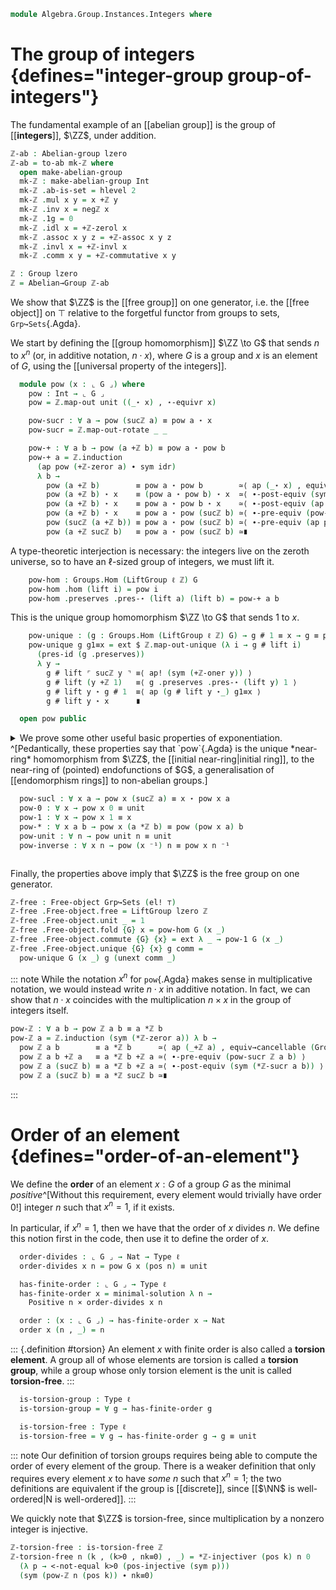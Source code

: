 <!--
```agda
open import Algebra.Group.Cat.Base
open import Algebra.Group.Ab
open import Algebra.Prelude
open import Algebra.Group

open import Cat.Functor.Adjoint

open import Data.Int.Universal
open import Data.Nat.Order
open import Data.Int
open import Data.Nat

open is-group-hom
```
-->

```agda
module Algebra.Group.Instances.Integers where
```

<!--
```agda
private module ℤ = Integers Int-integers
```
-->

# The group of integers {defines="integer-group group-of-integers"}

The fundamental example of an [[abelian group]] is the group of
[[**integers**]], $\ZZ$, under addition.

```agda
ℤ-ab : Abelian-group lzero
ℤ-ab = to-ab mk-ℤ where
  open make-abelian-group
  mk-ℤ : make-abelian-group Int
  mk-ℤ .ab-is-set = hlevel 2
  mk-ℤ .mul x y = x +ℤ y
  mk-ℤ .inv x = negℤ x
  mk-ℤ .1g = 0
  mk-ℤ .idl x = +ℤ-zerol x
  mk-ℤ .assoc x y z = +ℤ-assoc x y z
  mk-ℤ .invl x = +ℤ-invl x
  mk-ℤ .comm x y = +ℤ-commutative x y

ℤ : Group lzero
ℤ = Abelian→Group ℤ-ab
```

We show that $\ZZ$ is the [[free group]] on one generator, i.e. the
[[free object]] on $\top$ relative to the forgetful functor from groups
to sets, `Grp↪Sets`{.Agda}.

We start by defining the [[group homomorphism]] $\ZZ \to G$ that sends
$n$ to $x^n$ (or, in additive notation, $n \cdot x$), where $G$ is a group
and $x$ is an element of $G$, using the [[universal property of the integers]].

<!--
```agda
module _ {ℓ} (G : Group ℓ) where
  open Group-on (G .snd)
```
-->

```agda
  module pow (x : ⌞ G ⌟) where
    pow : Int → ⌞ G ⌟
    pow = ℤ.map-out unit ((_⋆ x) , ⋆-equivr x)

    pow-sucr : ∀ a → pow (sucℤ a) ≡ pow a ⋆ x
    pow-sucr = ℤ.map-out-rotate _ _

    pow-+ : ∀ a b → pow (a +ℤ b) ≡ pow a ⋆ pow b
    pow-+ a = ℤ.induction
      (ap pow (+ℤ-zeror a) ∙ sym idr)
      λ b →
        pow (a +ℤ b)        ≡ pow a ⋆ pow b        ≃⟨ ap (_⋆ x) , equiv→cancellable (⋆-equivr x) ⟩
        pow (a +ℤ b) ⋆ x    ≡ (pow a ⋆ pow b) ⋆ x  ≃⟨ ∙-post-equiv (sym associative) ⟩
        pow (a +ℤ b) ⋆ x    ≡ pow a ⋆ pow b ⋆ x    ≃⟨ ∙-post-equiv (ap (pow a ⋆_) (sym (pow-sucr b))) ⟩
        pow (a +ℤ b) ⋆ x    ≡ pow a ⋆ pow (sucℤ b) ≃⟨ ∙-pre-equiv (pow-sucr (a +ℤ b)) ⟩
        pow (sucℤ (a +ℤ b)) ≡ pow a ⋆ pow (sucℤ b) ≃⟨ ∙-pre-equiv (ap pow (+ℤ-sucr a b)) ⟩
        pow (a +ℤ sucℤ b)   ≡ pow a ⋆ pow (sucℤ b) ≃∎
```

A type-theoretic interjection is necessary: the integers live on the
zeroth universe, so to have an $\ell$-sized group of integers, we
must lift it.

```agda
    pow-hom : Groups.Hom (LiftGroup ℓ ℤ) G
    pow-hom .hom (lift i) = pow i
    pow-hom .preserves .pres-⋆ (lift a) (lift b) = pow-+ a b
```

This is the unique group homomorphism $\ZZ \to G$ that sends $1$ to $x$.

```agda
    pow-unique : (g : Groups.Hom (LiftGroup ℓ ℤ) G) → g # 1 ≡ x → g ≡ pow-hom
    pow-unique g g1≡x = ext $ ℤ.map-out-unique (λ i → g # lift i)
      (pres-id (g .preserves))
      λ y →
        g # lift ⌜ sucℤ y ⌝ ≡⟨ ap! (sym (+ℤ-oner y)) ⟩
        g # lift (y +ℤ 1)   ≡⟨ g .preserves .pres-⋆ (lift y) 1 ⟩
        g # lift y ⋆ g # 1  ≡⟨ ap (g # lift y ⋆_) g1≡x ⟩
        g # lift y ⋆ x      ∎

  open pow public
```

<details>
<summary>
We prove some other useful basic properties of exponentiation.
^[Pedantically, these properties say that `pow`{.Agda} is the unique
*near-ring* homomorphism from $\ZZ$, the [[initial near-ring|initial
ring]], to the near-ring of (pointed) endofunctions of $G$, a generalisation
of [[endomorphism rings]] to non-abelian groups.]

```agda
  pow-sucl : ∀ x a → pow x (sucℤ a) ≡ x ⋆ pow x a
  pow-0 : ∀ x → pow x 0 ≡ unit
  pow-1 : ∀ x → pow x 1 ≡ x
  pow-* : ∀ x a b → pow x (a *ℤ b) ≡ pow (pow x a) b
  pow-unit : ∀ n → pow unit n ≡ unit
  pow-inverse : ∀ x n → pow (x ⁻¹) n ≡ pow x n ⁻¹
```
</summary>

```agda
  pow-sucl x a =
    pow x (sucℤ a)    ≡˘⟨ ap (pow x) (+ℤ-onel a) ⟩
    pow x (1 +ℤ a)    ≡⟨ pow-+ x 1 a ⟩
    pow x 1 ⋆ pow x a ≡⟨ ap (_⋆ pow x a) (pow-1 x) ⟩
    x ⋆ pow x a       ∎

  pow-0 x = refl

  pow-1 x = idl

  pow-* x a = ℤ.induction (ap (pow x) (*ℤ-zeror a)) λ b →
    pow x (a *ℤ b)           ≡ pow (pow x a) b           ≃⟨ _ , equiv→cancellable (⋆-equivr _) ⟩
    pow x (a *ℤ b) ⋆ pow x a ≡ pow (pow x a) b ⋆ pow x a ≃⟨ ∙-pre-equiv (pow-+ x (a *ℤ b) a) ⟩
    pow x (a *ℤ b +ℤ a)      ≡ pow (pow x a) b ⋆ pow x a ≃⟨ ∙-pre-equiv (ap (pow x) (*ℤ-sucr a b)) ⟩
    pow x (a *ℤ sucℤ b)      ≡ pow (pow x a) b ⋆ pow x a ≃⟨ ∙-post-equiv (sym (pow-sucr (pow x a) b)) ⟩
    pow x (a *ℤ sucℤ b)      ≡ pow (pow x a) (sucℤ b)    ≃∎

  pow-unit = ℤ.induction refl (λ x → ∙-pre-equiv (pow-sucr unit x ∙ idr))

  pow-inverse x = ℤ.induction (sym inv-unit) λ n →
    pow (x ⁻¹) n        ≡ pow x n ⁻¹        ≃⟨ _ , equiv→cancellable (⋆-equivr (x ⁻¹)) ⟩
    pow (x ⁻¹) n ⋆ x ⁻¹ ≡ pow x n ⁻¹ ⋆ x ⁻¹ ≃⟨ ∙-pre-equiv (pow-sucr (x ⁻¹) n) ⟩
    pow (x ⁻¹) (sucℤ n) ≡ pow x n ⁻¹ ⋆ x ⁻¹ ≃⟨ ∙-post-equiv (sym inv-comm) ⟩
    pow (x ⁻¹) (sucℤ n) ≡ (x ⋆ pow x n) ⁻¹  ≃⟨ ∙-post-equiv (ap _⁻¹ (sym (pow-sucl x n))) ⟩
    pow (x ⁻¹) (sucℤ n) ≡ pow x (sucℤ n) ⁻¹ ≃∎
```
</details>

Finally, the properties above imply that $\ZZ$ is the free group on
one generator.

```agda
ℤ-free : Free-object Grp↪Sets (el! ⊤)
ℤ-free .Free-object.free = LiftGroup lzero ℤ
ℤ-free .Free-object.unit _ = 1
ℤ-free .Free-object.fold {G} x = pow-hom G (x _)
ℤ-free .Free-object.commute {G} {x} = ext λ _ → pow-1 G (x _)
ℤ-free .Free-object.unique {G} {x} g comm =
  pow-unique G (x _) g (unext comm _)
```

::: note
While the notation $x^n$ for `pow`{.Agda} makes sense in
multiplicative notation, we would instead write $n \cdot x$ in additive
notation. In fact, we can show that $n \cdot x$ coincides with the
multiplication $n \times x$ in the group of integers itself.

```agda
pow-ℤ : ∀ a b → pow ℤ a b ≡ a *ℤ b
pow-ℤ a = ℤ.induction (sym (*ℤ-zeror a)) λ b →
  pow ℤ a b        ≡ a *ℤ b      ≃⟨ ap (_+ℤ a) , equiv→cancellable (Group-on.⋆-equivr (ℤ .snd) a) ⟩
  pow ℤ a b +ℤ a   ≡ a *ℤ b +ℤ a ≃⟨ ∙-pre-equiv (pow-sucr ℤ a b) ⟩
  pow ℤ a (sucℤ b) ≡ a *ℤ b +ℤ a ≃⟨ ∙-post-equiv (sym (*ℤ-sucr a b)) ⟩
  pow ℤ a (sucℤ b) ≡ a *ℤ sucℤ b ≃∎
```
:::

# Order of an element {defines="order-of-an-element"}

<!--
```agda
module _ {ℓ} (G : Group ℓ) where
  open Group-on (G .snd)
```
-->

We define the **order** of an element $x : G$ of a group $G$ as the
minimal *positive*^[Without this requirement, every element would
trivially have order $0$!] integer $n$ such that $x^n = 1$, if it exists.

In particular, if $x^n = 1$, then we have that the order of $x$ divides
$n$. We define this notion first in the code, then use it to define the
order of $x$.

```agda
  order-divides : ⌞ G ⌟ → Nat → Type ℓ
  order-divides x n = pow G x (pos n) ≡ unit

  has-finite-order : ⌞ G ⌟ → Type ℓ
  has-finite-order x = minimal-solution λ n →
    Positive n × order-divides x n

  order : (x : ⌞ G ⌟) → has-finite-order x → Nat
  order x (n , _) = n
```

::: {.definition #torsion}
An element $x$ with finite order is also called a **torsion element**.
A group all of whose elements are torsion is called a **torsion group**,
while a group whose only torsion element is the unit is called
**torsion-free**.
:::

```agda
  is-torsion-group : Type ℓ
  is-torsion-group = ∀ g → has-finite-order g

  is-torsion-free : Type ℓ
  is-torsion-free = ∀ g → has-finite-order g → g ≡ unit
```

::: note
Our definition of torsion groups requires being able to compute
the order of every element of the group. There is a weaker definition
that only requires every element $x$ to have *some* $n$ such that
$x^n = 1$; the two definitions are equivalent if the group is
[[discrete]], since [[$\NN$ is well-ordered|N is well-ordered]].
:::

We quickly note that $\ZZ$ is torsion-free, since multiplication by
a nonzero integer is injective.

```agda
ℤ-torsion-free : is-torsion-free ℤ
ℤ-torsion-free n (k , (k>0 , nk≡0) , _) = *ℤ-injectiver (pos k) n 0
  (λ p → <-not-equal k>0 (pos-injective (sym p)))
  (sym (pow-ℤ n (pos k)) ∙ nk≡0)
```

